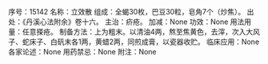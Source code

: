 序号：15142
名称：立效散
组成：全蝎30枚，巴豆30粒，皂角7个（炒焦）。
出处：《丹溪心法附余》卷十六。
主治：疥疮。
加减：None
功效：None
用法用量：任意搽疮。
制备方法：上为粗末。以清油4两，熬至焦黄色，去滓，次入大风子、蛇床子、白矾末各1两，黄蜡2两，同煎成膏，以瓷器收贮。
临床应用：None
各家论述：None
用药禁忌：None
附注：None
